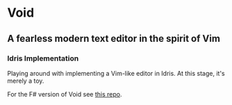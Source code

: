 # Void
## A fearless modern text editor in the spirit of Vim
### Idris Implementation

Playing around with implementing a Vim-like editor in Idris. At this stage,
it's merely a toy.

For the F# version of Void see
[this repo](https://github.com/PolyglotSymposium/void).
